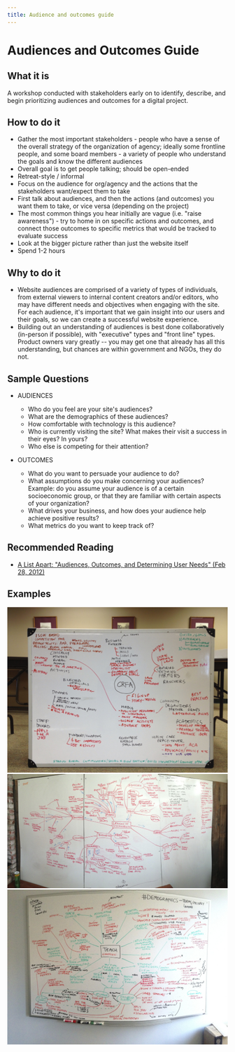 ```yaml
---
title: Audience and outcomes guide
---
```


# Audiences and Outcomes Guide

## What it is

A workshop conducted with stakeholders early on to identify, describe, and begin prioritizing audiences and outcomes for a digital project.

## How to do it

-   Gather the most important stakeholders - people who have a sense of the overall strategy of the organization of agency; ideally some frontline people, and some board members - a variety of people who understand the goals and know the different audiences
-   Overall goal is to get people talking; should be open-ended
-   Retreat-style / informal
-   Focus on the audience for org/agency and the actions that the stakeholders want/expect them to take
-   First talk about audiences, and then the actions (and outcomes) you want them to take, or vice versa (depending on the project)
-   The most common things you hear initially are vague (i.e. "raise awareness") - try to home in on specific actions and outcomes, and connect those outcomes to specific metrics that would be tracked to evaluate success
-   Look at the bigger picture rather than just the website itself
-   Spend 1-2 hours

## Why to do it

-   Website audiences are comprised of a variety of types of individuals, from external viewers to internal content creators and/or editors, who may have different needs and objectives when engaging with the site. For each audience, it's important that we gain insight into our users and their goals, so we can create a successful website experience.
-   Building out an understanding of audiences is best done collaboratively (in-person if possible), with "executive" types and "front line" types. Product owners vary greatly -- you may get one that already has all this understanding, but chances are within government and NGOs, they do not.

## Sample Questions

-   AUDIENCES

    -   Who do you feel are your site's audiences?
    -   What are the demographics of these audiences?
    -   How comfortable with technology is this audience?
    -   Who is currently visiting the site? What makes their visit a success in their eyes? In yours?
    -   Who else is competing for their attention?

-   OUTCOMES
    -   What do you want to persuade your audience to do?
    -   What assumptions do you make concerning your audiences? Example: do you assume your audience is of a certain socioeconomic group, or that they are familiar with certain aspects of your organization?
    -   What drives your business, and how does your audience help achieve positive results?
    -   What metrics do you want to keep track of?

## Recommended Reading

-   [A List Apart: "Audiences, Outcomes, and Determining User Needs" (Feb 28, 2012)](http://alistapart.com/article/audiences-outcomes-and-determining-user-needs)

## Examples

![CFRA example](../../assets/images/crfa-a-and-o.jpg "CFRA Example")
![Lexicon example](../../assets/images/lexicon-a-and-o.jpg "Lexicon Example")
![Teach example](../../assets/images/teach-a-and-o.jpg "Teach Example")
